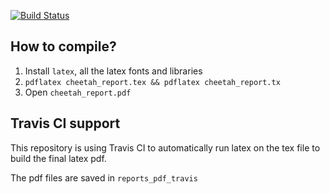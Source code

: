[![Build Status](https://travis-ci.org/thescouser89/cheetah_report.svg?branch=master)](https://travis-ci.org/thescouser89/cheetah_report)

## How to compile?

1. Install `latex`, all the latex fonts and libraries
2. `pdflatex cheetah_report.tex && pdflatex cheetah_report.tx`
3. Open `cheetah_report.pdf`

## Travis CI support
This repository is using Travis CI to automatically run latex on the tex file to
build the final latex pdf.

The pdf files are saved in `reports_pdf_travis`
